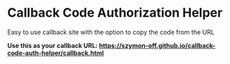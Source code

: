 # Callback Code Authorization Helper
Easy to use callback site with the option to copy the code from the URL

**Use this as your callback URL: https://szymon-off.github.io/callback-code-auth-helper/callback.html**
